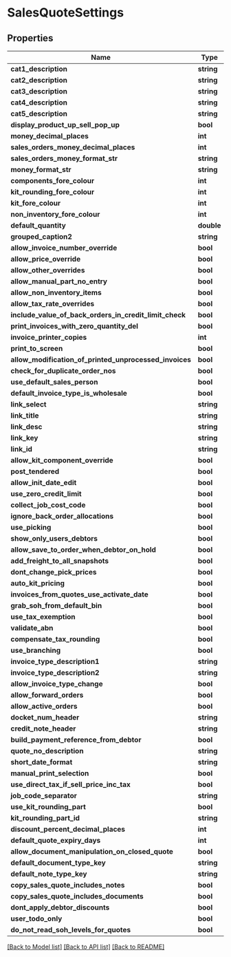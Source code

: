 # SalesQuoteSettings

## Properties
Name | Type | Description | Notes
------------ | ------------- | ------------- | -------------
**cat1_description** | **string** |  | [optional] 
**cat2_description** | **string** |  | [optional] 
**cat3_description** | **string** |  | [optional] 
**cat4_description** | **string** |  | [optional] 
**cat5_description** | **string** |  | [optional] 
**display_product_up_sell_pop_up** | **bool** |  | [optional] 
**money_decimal_places** | **int** |  | [optional] 
**sales_orders_money_decimal_places** | **int** |  | [optional] 
**sales_orders_money_format_str** | **string** |  | [optional] 
**money_format_str** | **string** |  | [optional] 
**components_fore_colour** | **int** |  | [optional] 
**kit_rounding_fore_colour** | **int** |  | [optional] 
**kit_fore_colour** | **int** |  | [optional] 
**non_inventory_fore_colour** | **int** |  | [optional] 
**default_quantity** | **double** |  | [optional] 
**grouped_caption2** | **string** |  | [optional] 
**allow_invoice_number_override** | **bool** |  | [optional] 
**allow_price_override** | **bool** |  | [optional] 
**allow_other_overrides** | **bool** |  | [optional] 
**allow_manual_part_no_entry** | **bool** |  | [optional] 
**allow_non_inventory_items** | **bool** |  | [optional] 
**allow_tax_rate_overrides** | **bool** |  | [optional] 
**include_value_of_back_orders_in_credit_limit_check** | **bool** |  | [optional] 
**print_invoices_with_zero_quantity_del** | **bool** |  | [optional] 
**invoice_printer_copies** | **int** |  | [optional] 
**print_to_screen** | **bool** |  | [optional] 
**allow_modification_of_printed_unprocessed_invoices** | **bool** |  | [optional] 
**check_for_duplicate_order_nos** | **bool** |  | [optional] 
**use_default_sales_person** | **bool** |  | [optional] 
**default_invoice_type_is_wholesale** | **bool** |  | [optional] 
**link_select** | **string** |  | [optional] 
**link_title** | **string** |  | [optional] 
**link_desc** | **string** |  | [optional] 
**link_key** | **string** |  | [optional] 
**link_id** | **string** |  | [optional] 
**allow_kit_component_override** | **bool** |  | [optional] 
**post_tendered** | **bool** |  | [optional] 
**allow_init_date_edit** | **bool** |  | [optional] 
**use_zero_credit_limit** | **bool** |  | [optional] 
**collect_job_cost_code** | **bool** |  | [optional] 
**ignore_back_order_allocations** | **bool** |  | [optional] 
**use_picking** | **bool** |  | [optional] 
**show_only_users_debtors** | **bool** |  | [optional] 
**allow_save_to_order_when_debtor_on_hold** | **bool** |  | [optional] 
**add_freight_to_all_snapshots** | **bool** |  | [optional] 
**dont_change_pick_prices** | **bool** |  | [optional] 
**auto_kit_pricing** | **bool** |  | [optional] 
**invoices_from_quotes_use_activate_date** | **bool** |  | [optional] 
**grab_soh_from_default_bin** | **bool** |  | [optional] 
**use_tax_exemption** | **bool** |  | [optional] 
**validate_abn** | **bool** |  | [optional] 
**compensate_tax_rounding** | **bool** |  | [optional] 
**use_branching** | **bool** |  | [optional] 
**invoice_type_description1** | **string** |  | [optional] 
**invoice_type_description2** | **string** |  | [optional] 
**allow_invoice_type_change** | **bool** |  | [optional] 
**allow_forward_orders** | **bool** |  | [optional] 
**allow_active_orders** | **bool** |  | [optional] 
**docket_num_header** | **string** |  | [optional] 
**credit_note_header** | **string** |  | [optional] 
**build_payment_reference_from_debtor** | **bool** |  | [optional] 
**quote_no_description** | **string** |  | [optional] 
**short_date_format** | **string** |  | [optional] 
**manual_print_selection** | **bool** |  | [optional] 
**use_direct_tax_if_sell_price_inc_tax** | **bool** |  | [optional] 
**job_code_separator** | **string** |  | [optional] 
**use_kit_rounding_part** | **bool** |  | [optional] 
**kit_rounding_part_id** | **string** |  | [optional] 
**discount_percent_decimal_places** | **int** |  | [optional] 
**default_quote_expiry_days** | **int** |  | [optional] 
**allow_document_manipulation_on_closed_quote** | **bool** |  | [optional] 
**default_document_type_key** | **string** |  | [optional] 
**default_note_type_key** | **string** |  | [optional] 
**copy_sales_quote_includes_notes** | **bool** |  | [optional] 
**copy_sales_quote_includes_documents** | **bool** |  | [optional] 
**dont_apply_debtor_discounts** | **bool** |  | [optional] 
**user_todo_only** | **bool** |  | [optional] 
**do_not_read_soh_levels_for_quotes** | **bool** |  | [optional] 

[[Back to Model list]](../README.md#documentation-for-models) [[Back to API list]](../README.md#documentation-for-api-endpoints) [[Back to README]](../README.md)


